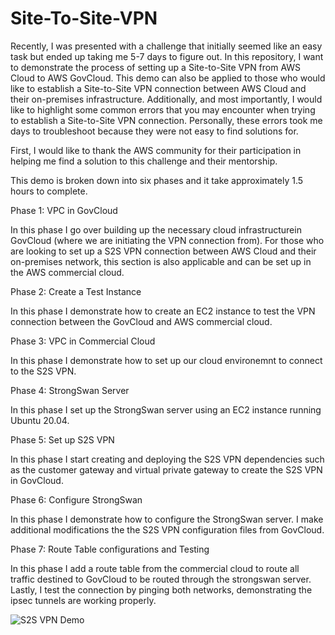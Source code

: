 # Site-To-Site-VPN

Recently, I was presented with a challenge that initially seemed like an easy task but ended up taking me 5-7 days to figure out. In this repository, I want to demonstrate the process of setting up a Site-to-Site VPN from AWS Cloud to AWS GovCloud. This demo can also be applied to those who would like to establish a Site-to-Site VPN connection between AWS Cloud and their on-premises infrastructure. Additionally, and most importantly, I would like to highlight some common errors that you may encounter when trying to establish a Site-to-Site VPN connection. Personally, these errors took me days to troubleshoot because they were not easy to find solutions for.

First, I would like to thank the AWS community for their participation in helping me find a solution to this challenge and their mentorship.

This demo is broken down into six phases and it take approximately 1.5 hours to complete.

Phase 1: VPC in GovCloud

In this phase I go over building up the necessary cloud infrastructurein GovCloud (where we are initiating the VPN connection from). For those who are looking to set up a S2S VPN connection between AWS Cloud and their on-premises network, this section is also applicable and can be set up in the AWS commercial cloud.

Phase 2: Create a Test Instance

In this phase I demonstrate how to create an EC2 instance to test the VPN connection between the GovCloud and AWS commercial cloud.

Phase 3: VPC in Commercial Cloud

In this phase I demonstrate how to set up our cloud environemnt to connect to the S2S VPN.

Phase 4: StrongSwan Server

In this phase I set up the StrongSwan server using an EC2 instance running Ubuntu 20.04. 

Phase 5: Set up S2S VPN

In this phase I start creating and deploying the S2S VPN dependencies such as the customer gateway and virtual private gateway to create the S2S VPN in GovCloud.

Phase 6: Configure StrongSwan

In this phase I demonstrate how to configure the StrongSwan server. I make additional modifications the the S2S VPN configuration files from GovCloud. 

Phase 7: Route Table configurations and Testing

In this phase I add a route table from the commercial cloud to route all traffic destined to GovCloud to be routed through the strongswan server. Lastly, I test the connection by pinging both networks, demonstrating the ipsec tunnels are working properly. 



![S2S VPN Demo](https://github.com/Cnturion/Site-To-Site-VPN/assets/98136077/e0f62df2-491e-4c89-aeb5-81317a3fe53c)
